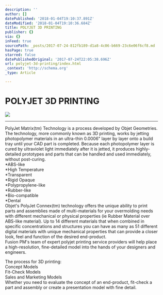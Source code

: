 ```yaml
---
description: ''
author: []
datePublished: '2018-01-04T19:10:37.891Z'
dateModified: '2018-01-04T19:10:36.684Z'
title: POLYJET 3D PRINTING
publisher: {}
via: {}
inFeed: true
sourcePath: _posts/2017-07-24-812fb189-d1a8-4c06-b669-23c6e06f6cf8.md
hasPage: true
starred: false
datePublishedOriginal: '2017-07-24T22:05:38.696Z'
url: polyjet-3d-printing/index.html
_context: 'http://schema.org'
_type: Article

---
```

# POLYJET 3D PRINTING
![](https://the-grid-user-content.s3-us-west-2.amazonaws.com/4beba54d-fac2-4a08-951c-43f918374811.jpg)

---

PolyJet Matrix(tm) Technology is a process developed by Objet Geometries. The technology, more commonly known as 3D printing, works by jetting photopolymer materials in an ultra-thin 0.0006" layer by layer onto a build tray until your CAD part is completed. Because each photopolymer layer is cured by ultraviolet light immediately after it is jetted, it produces highly-detailed prototypes and parts that can be handled and used immediately, without post-curing.  
\*ABS-like  
\*High Temperature  
\*Transparent  
\*Rigid Opaque  
\*Polypropylene-like  
\*Rubber-like  
\*Bio-compatible  
\*Dental  
Objet's PolyJet Connex(tm) technology offers the unique ability to print parts and assemblies made of multi-materials for your overmolding needs with different mechanical or physical properties (ie Rubber Material over ABS-like material). Up to 14 different materials that when combined in specific concentrations and structures you can have as many as 51 different digital materials with unique mechanical properties that can provide a closer look, feel and function of the desired end-product.  
Fusion PM's team of expert polyjet printing service providers will help place a high-resolution, fine-detailed model into the hands of your designers and engineers.

The process for 3D printing:  
Concept Models  
Fit-Check Models  
Sales and Marketing Models  
Whether you need to evaluate the concept of an end-product, fit-check a part and assembly or create a presentation model with fine detail.